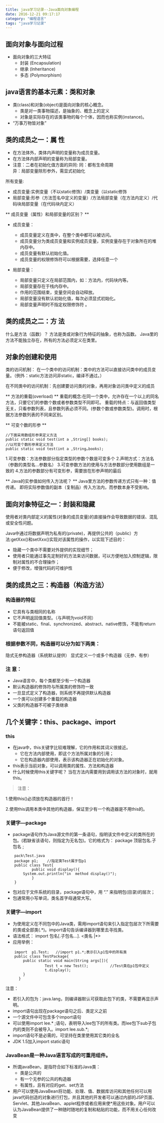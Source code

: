 ```yaml
---
title: java学习记录--Java面向对象编程
date: 2016-12-21 09:17:17
category: "编程语言"
tags: "java学习记录"
---
```


## 面向对象与面向过程

* 面向对象的三大特征
	* 封装  (Encapsulation)
	* 继承  (Inheritance)
	* 多态  (Polymorphism)


## java语言的基本元素：类和对象

* 类(class)和对象(object)是面向对象的核心概念。
	* 类是对一类事物描述，是抽象的、概念上的定义
	* 对象是实际存在的该类事物的每个个体，因而也称实例(instance)。
* “万事万物皆对象”

## 类的成员之一：属 性
* 在方法体外，类体内声明的变量称为成员变量。
* 在方法体内部声明的变量称为局部变量。
* 注意：二者在初始化值方面的异同:
     同：都有生命周期      
     异：局部变量除形参外，需显式初始化

所有变量:

+ 成员变量:实例变量（不以static修饰）/类变量（以static修饰
+ 局部变量:形参（方法签名中定义的变量）/方法局部变量（在方法内定义）/代码块局部变量（在代码块内定义）

** 成员变量（属性）和局部变量的区别？ **


* 成员变量：
	* 成员变量定义在类中，在整个类中都可以被访问。
	* 成员变量分为类成员变量和实例成员变量，实例变量存在于对象所在的堆内存中。
	* 成员变量有默认初始化值。
	* 成员变量的权限修饰符可以根据需要，选择任意一个

* 局部变量：
	* 局部变量只定义在局部范围内，如：方法内，代码块内等。
	* 局部变量存在于栈内存中。
	* 作用的范围结束，变量空间会自动释放。
	* 局部变量没有默认初始化值，每次必须显式初始化。
	* 局部变量声明时不指定权限修饰符
。


##  类的成员之二：方 法

什么是方法（函数）？
方法是类或对象行为特征的抽象，也称为函数。 
Java里的方法不能独立存在，所有的方法必须定义在类里。                  


##  对象的创建和使用

类的访问机制：
在一个类中的访问机制：类中的方法可以直接访问类中的成员变量。（例外：static方法访问非static，编译不通过。）

在不同类中的访问机制：先创建要访问类的对象，再用对象访问类中定义的成员

** 方法的重载(overload) **
重载的概念:在同一个类中，允许存在一个以上的同名方法，只要它们的参数个数或者参数类型不同即可。
重载的特点：与返回值类型无关，只看参数列表，且参数列表必须不同。(参数个数或参数类型)。调用时，根据方法参数列表的不同来区别。

** 可变个数的形参 **
```
//下面采用数组形参来定义方法
public static void test(int a ,String[] books);
//以可变个数形参来定义方法
public static void test(int a ,String…books);
```


1.可变参数：方法参数部分指定类型的参数个数是可变多个
2.声明方式：方法名（参数的类型名...参数名）
3.可变参数方法的使用与方法参数部分使用数组是一致的
4.方法的参数部分有可变形参，需要放在形参声明的最后

** Java的实参值如何传入方法呢？ **
Java里方法的参数传递方式只有一种：值传递。  即将实际参数值的副本（复制品）传入方法内，而参数本身不受影响。


##  面向对象特征之一：封装和隐藏

使用者对类内部定义的属性(对象的成员变量)的直接操作会导致数据的错误、混乱或安全性问题。

Java中通过将数据声明为私有的(private)，再提供公共的（public）方法:getXxx()和setXxx()实现对该属性的操作，以实现下述目的：
* 隐藏一个类中不需要对外提供的实现细节；
* 使用者只能通过事先定制好的方法来访问数据，可以方便地加入控制逻辑，限制对属性的不合理操作；
* 便于修改，增强代码的可维护性


##  类的成员之三：构造器（构造方法）

### 构造器的特征
* 它具有与类相同的名称
* 它不声明返回值类型。（与声明为void不同）
* 不能被static、final、synchronized、abstract、native修饰，不能有return语句返回值


### 根据参数不同，构造器可以分为如下两类：
隐式无参构造器（系统默认提供）
显式定义一个或多个构造器（无参、有参）

### 注  意：
* Java语言中，每个类都至少有一个构造器
* 默认构造器的修饰符与所属类的修饰符一致
* 一旦显式定义了构造器，则系统不再提供默认构造器
* 一个类可以创建多个重载的构造器
* 父类的构造器不可被子类继承




##  几个关键字：this、package、import

### this
* 在java中，this关键字比较难理解，它的作用和其词义很接近。
	* 它在方法内部使用，即这个方法所属对象的引用；
	* 它在构造器内部使用，表示该构造器正在初始化的对象。
* this表示当前对象，可以调用类的属性、方法和构造器
* 什么时候使用this关键字呢？
   当在方法内需要用到调用该方法的对象时，就用this。

> 注意：

1.使用this()必须放在构造器的首行！

2.使用this调用本类中其他的构造器，保证至少有一个构造器是不用this的。

### 关键字—package
* package语句作为Java源文件的第一条语句，指明该文件中定义的类所在的包。(若缺省该语句，则指定为无名包)。它的格式为：
	package 顶层包名.子包名 ;
```
	pack\Test.java
	package p1;    //指定类Test属于包p1
	public class Test{
	        public void display(){
		System.out.println("in  method display()");
	        }
	}
```


* 包对应于文件系统的目录，package语句中，用 “.” 来指明包(目录)的层次；
* 包通常用小写单词，类名首字母通常大写。

### 关键字—import

* 为使用定义在不同包中的Java类，需用import语句来引入指定包层次下所需要的类或全部类(.*)。import语句告诉编译器到哪里去寻找类。
* 语法格式：
	import  包名[.子包名…]. <类名 |*>
* 应用举例：
``` 
	import  p1.Test;   //import p1.*;表示引入p1包中的所有类
	public class TestPackage{
		public static void main(String args[]){
		          Test t = new Test();          //Test类在p1包中定义
		          t.display();
		}
      }
```
注意：
* 若引入的包为：java.lang，则编译器默认可获取此包下的类，不需要再显示声明。
* import语句出现在package语句之后、类定义之前
* 一个源文件中可包含多个import语句
* 可以使用import lee.* ;语句，表明导入lee包下的所有类。而lee包下sub子包内的类则不会被导入。import lee.sub.*;
* import语句不是必需的，可坚持在类里使用其它类的全名
* JDK 1.5加入import static语句

### JavaBean是一种Java语言写成的可重用组件。

* 所谓javaBean，是指符合如下标准的Java类：
	* 类是公共的
	* 有一个无参的公共的构造器
	* 有属性，且有对应的get、set方法
* 用户可以使用JavaBean将功能、处理、值、数据库访问和其他任何可以用java代码创造的对象进行打包，并且其他的开发者可以通过内部的JSP页面、Servlet、其他JavaBean、applet程序或者应用来使*用这些对象。用户可以认为JavaBean提供了一种随时随地的复制和粘贴的功能，而不用关心任何改变